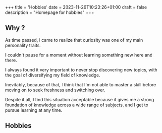 +++
title = 'Hobbies'
date = 2023-11-26T10:23:26+01:00
draft = false
description = "Homepage for hobbies"
+++

## Why ?
As time passed, I came to realize that curiosity was one of my main personality traits.

I couldn't pause for a moment without learning something new here and there.

I always found it very important to never stop discovering new topics, with the goal of diversifying my field of knowledge.

Inevitably, because of that, I think that I'm not able to master a skill before moving on to seek freshness and switching over.

Despite it all, I find this situation acceptable because it gives me a strong foundation of knowledge across a wide range of subjects, and I get to pursue learning at any time.
## Hobbies